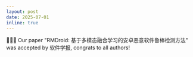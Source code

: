 ```yaml
---
layout: post
date: 2025-07-01
inline: true
---
```


🎉🎉🎉 Our paper "RMDroid: 基于多模态融合学习的安卓恶意软件鲁棒检测方法" was accepted by 软件学报, congrats to all authors!
